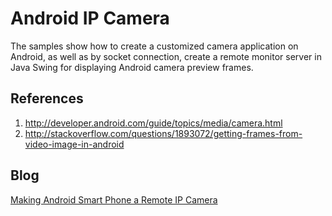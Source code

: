 # Android IP Camera
The samples show how to create a customized camera application on Android, as well as by socket connection, create a remote monitor server in Java Swing for displaying Android camera preview frames.

## References
1. http://developer.android.com/guide/topics/media/camera.html
2. http://stackoverflow.com/questions/1893072/getting-frames-from-video-image-in-android

## Blog
[Making Android Smart Phone a Remote IP Camera][1]

[1]:https://www.dynamsoft.com/codepool/making-android-smart-phone-a-remote-ip-camera.html
